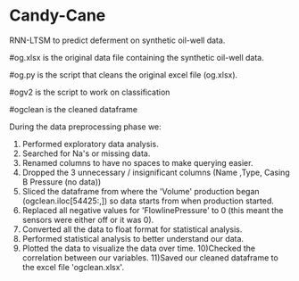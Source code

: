 # Candy-Cane
RNN-LTSM to predict deferment on synthetic oil-well data.

#og.xlsx is the original data file containing the synthetic oil-well data.

#og.py is the script that cleans the original excel file (og.xlsx).

#ogv2 is the script to work on classification

#ogclean is the cleaned dataframe

During the data preprocessing phase we:

1) Performed exploratory data analysis.
2) Searched for Na's or missing data.
3) Renamed columns to have no spaces to make querying easier.
4) Dropped the 3 unnecessary / insignificant columns (Name ,Type, Casing B Pressure (no data))
5) Sliced the dataframe from where the 'Volume' production began (ogclean.iloc[54425:,]) so data starts from when production started.
6) Replaced all negative values for 'FlowlinePressure' to 0 (this meant the sensors were either off or it was 0).
7) Converted all the data to float format for statistical analysis.
8) Performed statistical analysis to better understand our data.
9) Plotted the data to visualize the data over time.
10)Checked the correlation between our variables.
11)Saved our cleaned dataframe to the excel file 'ogclean.xlsx'.

